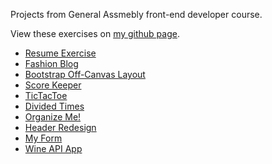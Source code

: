 Projects from General Assmebly front-end developer course.

View these exercises on <a href="http://damonsauve.github.io/index.html">my github page</a>.

- <a href="http://damonsauve.github.io/ga-fewd35-coursework/week_02_css_basics/resume_exercise/index.html" target="_blank">Resume Exercise</a>
- <a href="http://damonsauve.github.io/ga-fewd35-coursework/week_03_more_layout/fashion_blog/index.html" target="_blank">Fashion Blog</a>
- <a href="http://damonsauve.github.io/ga-fewd35-coursework/week_04_advanced_layout/bootstrap_off_canvas_template/index.html" target="_blank">Bootstrap Off-Canvas Layout</a>
- <a href="http://damonsauve.github.io/ga-fewd35-coursework/week_05_js_intro/09_dom_manipulation/score_keeper_html/index.html" target="_blank">Score Keeper</a>
- <a href="http://damonsauve.github.io/ga-fewd35-coursework/week_06_jquery_intro/10_jquery_intro/TicTacToe/index.html" target="_blank">TicTacToe</a>
- <a href="http://damonsauve.github.io/ga-fewd35-coursework/week_06_jquery_intro/11_jquery_review/divided_times/index.html" target="_blank">Divided Times</a>
- <a href="http://damonsauve.github.io/ga-fewd35-coursework/week_07_advanced_css_and_jquery/12_jquery_bootstrap/OrganizeMe/index.html" target="_blank">Organize Me!</a>
- <a href="http://damonsauve.github.io/ga-fewd35-coursework/week_07_advanced_css_and_jquery/13_css_trickshots/header_redesign/header.html" target="_blank">Header Redesign</a>
- <a href="http://damonsauve.github.io/ga-fewd35-coursework/week_08_forms_and_ajax/14_forms/my_form/index.html" target="_blank">My Form</a>
- <a href="http://damonsauve.github.io/ga-fewd35-coursework/week_08_forms_and_ajax/15_ajax/wine_app/index.html" target="_blank">Wine API App</a>
